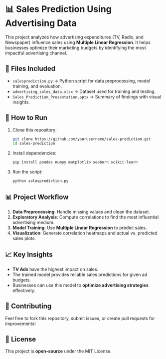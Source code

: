 # 📊 Sales Prediction Using Advertising Data  

This project analyzes how advertising expenditures (TV, Radio, and Newspaper) influence sales using **Multiple Linear Regression**. It helps businesses optimize their marketing budgets by identifying the most impactful advertising channel.

## 📂 Files Included  
- `salesprediction.py` → Python script for data preprocessing, model training, and evaluation.  
- `advertising_sales_data.xlsx` → Dataset used for training and testing.  
- `Sales_Prediction_Presentation.pptx` → Summary of findings with visual insights.

## 🚀 How to Run  
1. Clone this repository:  
   ```sh  
   git clone https://github.com/yourusername/sales-prediction.git  
   cd sales-prediction  
   ```  
2. Install dependencies:  
   ```sh  
   pip install pandas numpy matplotlib seaborn scikit-learn  
   ```  
3. Run the script:  
   ```sh  
   python salesprediction.py  
   ```  

## 📊 Project Workflow  
1. **Data Preprocessing**: Handle missing values and clean the dataset.  
2. **Exploratory Analysis**: Compute correlations to find the most influential advertising medium.  
3. **Model Training**: Use **Multiple Linear Regression** to predict sales.  
4. **Visualization**: Generate correlation heatmaps and actual vs. predicted sales plots.  

## 📈 Key Insights  
- **TV Ads** have the highest impact on sales.  
- The trained model provides reliable sales predictions for given ad budgets.  
- Businesses can use this model to **optimize advertising strategies** effectively.  

## 🤝 Contributing  
Feel free to fork this repository, submit issues, or create pull requests for improvements!  

## 📜 License  
This project is **open-source** under the MIT License.

